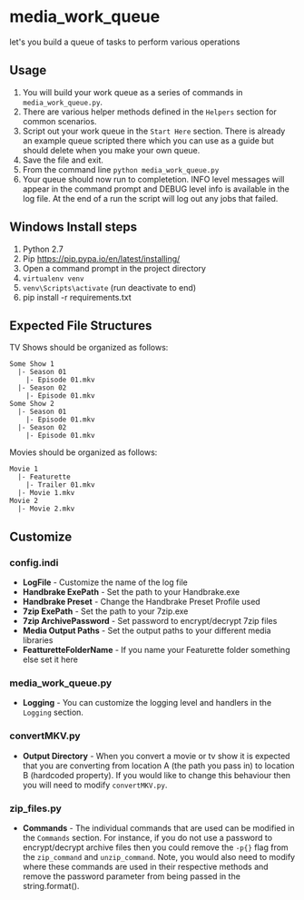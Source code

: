 # media_work_queue
let's you build a queue of tasks to perform various operations

## Usage
1. You will build your work queue as a series of commands in `media_work_queue.py`.
2. There are various helper methods defined in the `Helpers` section for common scenarios.
3. Script out your work queue in the `Start Here` section.  There is already an example queue scripted there which you can use as a guide but should delete when you make your own queue.
4. Save the file and exit.
5. From the command line `python media_work_queue.py`
6. Your queue should now run to completetion.  INFO level messages will appear in the command prompt and DEBUG level info is available in the log file.  At the end of a run the script will log out any jobs that failed.

## Windows Install steps

1. Python 2.7
2. Pip https://pip.pypa.io/en/latest/installing/
3. Open a command prompt in the project directory
4. `virtualenv venv`
5. `venv\Scripts\activate` (run deactivate to end)
3. pip install -r requirements.txt

## Expected File Structures

TV Shows should be organized as follows:
```
Some Show 1
  |- Season 01
    |- Episode 01.mkv
  |- Season 02
    |- Episode 01.mkv
Some Show 2
  |- Season 01
    |- Episode 01.mkv
  |- Season 02
    |- Episode 01.mkv
```

Movies should be organized as follows:
```
Movie 1
  |- Featurette
    |- Trailer 01.mkv
  |- Movie 1.mkv
Movie 2
  |- Movie 2.mkv
```

## Customize

### config.indi
* **LogFile** - Customize the name of the log file
* **Handbrake ExePath** - Set the path to your Handbrake.exe
* **Handbrake Preset** - Change the Handbrake Preset Profile used
* **7zip ExePath** - Set the path to your 7zip.exe
* **7zip ArchivePassword** - Set password to encrypt/decrypt 7zip files
* **Media Output Paths** - Set the output paths to your different media libraries
* **FeatturetteFolderName** - If you name your Featurette folder something else set it here

### media_work_queue.py
* **Logging** - You can customize the logging level and handlers in the `Logging` section.

### convertMKV.py
* **Output Directory** - When you convert a movie or tv show it is expected that you are converting from location A (the path you pass in) to location B (hardcoded property).  If you would like to change this behaviour then you will need to modify `convertMKV.py`.

### zip_files.py
* **Commands** - The individual commands that are used can be modified in the `Commands` section.  For instance, if you do not use a password to encrypt/decrypt archive files then you could remove the `-p{}` flag from the `zip_command` and `unzip_command`.  Note, you would also need to modify where these commands are used in their respective methods and remove the password parameter from being passed in the string.format().

